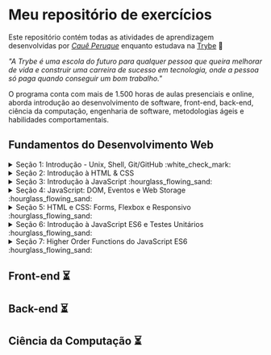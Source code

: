 # Meu repositório de exercícios

Este repositório contém todas as atividades de aprendizagem desenvolvidas por _[Cauê Peruque](https://github.com/caueperuque/)_ enquanto estudava na [Trybe](https://www.betrybe.com/) :rocket:

_"A Trybe é uma escola do futuro para qualquer pessoa que queira melhorar de vida e construir uma carreira de sucesso em tecnologia, onde a pessoa só paga quando conseguir um bom trabalho."_

O programa conta com mais de 1.500 horas de aulas presenciais e online, aborda introdução ao desenvolvimento de software, front-end, back-end, ciência da computação, engenharia de software, metodologias ágeis e habilidades comportamentais.

## Fundamentos do Desenvolvimento Web

<details>
<summary>
Seção 1: Introdução - Unix, Shell, Git/GitHub :white_check_mark:
</summary>

- [X] 1-1: _Unix & Shell- Part 1_
- [X] 1-2: _Unix & Shell- Part 2_
- [X] 1-2: _Git - O que é e para que serve_
- [X] 1-2: _Git & GitHub - Entendendo os comandos_
</details>

<details>
<summary>
Seção 2: Introdução à HTML & CSS
</summary>

- [ ] 2-1: _Estruturas de Página_
- [ ] 2-2: _Primeiros Passos em CSS_
- [ ] 2-3: _Seletores e Posicionamento_
- [ ] 2-4: _HTML Semântico_
- [ ] 2-5: _Projeto Prático - Lessons Learned_
</details>

<details>
<summary>
Seção 3: Introdução à JavaScript :hourglass_flowing_sand:
</summary>

- [ ] 3-1: _Primeiros Passos_
- [ ] 3-2: _Array e loop For_
- [ ] 3-3: _Lógica de Programação e Algoritmos_
- [ ] 3-4: _Objetos e funções_
- [ ] 3-5: _JS ES6 - let, const, arrow functions e template literals_
- [ ] 3-6: _Projeto Prático - Playground Functions_
</details>

<details>
<summary>
Seção 4: JavaScript: DOM, Eventos e Web Storage :hourglass_flowing_sand:
</summary>

- [ ] 4-1: _DOM e seletores_
- [ ] 4-2: _Trabalhando com elementos_
- [ ] 4-3: _Eventos_
- [ ] 4-4: _Web Storage_
- [ ] 4-5: _Arte com Pixels_
- [ ] 4-6: _Projeto Prático_
</details>

<details>
<summary>
Seção 5: HTML e CSS: Forms, Flexbox e Responsivo :hourglass_flowing_sand:
</summary>

- [ ] 5-1: _Forms_
- [ ] 5-2: _Bibliotecas JavaScript e Frameworks CSS_
- [ ] 5-3: _CSS Flexbox - Parte 1_
- [ ] 5-4: _CSS Flexbox - Parte 2_
- [ ] 5-5: _CSS Responsivo - Mobile First_
- [ ] 5-6: _Projeto Prático - Trybewarts_
</details>

<details>
<summary>
Seção 6: Introdução à JavaScript ES6 e Testes Unitários :hourglass_flowing_sand:
</summary>

- [ ] 6-1: _Fluxo de exceções e manipulação de objetos_
- [ ] 6-2: _Primeiros passos em Jest_
- [ ] 6-3: _Matchers e cobertura de código_
- [ ] 6-4: _Projeto Prático - JavaScript Testes Unitários_
</details>

<details>
<summary>
Seção 7: Higher Order Functions do JavaScript ES6 :hourglass_flowing_sand:
</summary>

- [ ] 7-1: _Introdução a Higher Order Functions_
- [ ] 7-2: _Higher Order Functions - sort e map_
- [ ] 7-3: _Higher Order Functions - filter e reduce_
- [ ] 7-4: _JavaScript ES6 - spread operator, rest parameters e object destructuring_
- [ ] 7-5: _JavaScript ES6 - Array destructuring, Default destructuring, Object property shorthand e default parameters_
- [ ] 7-6: _Projeto Prático - Zoo functions_
</details>

## Front-end :hourglass_flowing_sand:

## Back-end :hourglass_flowing_sand:

## Ciência da Computação :hourglass_flowing_sand:


#


